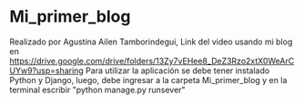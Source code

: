 # Mi_primer_blog

Realizado por Agustina Ailen Tamborindegui,
Link del video usando mi blog en https://drive.google.com/drive/folders/13Zy7vEHee8_DeZ3Rzo2xtX0WeArCUYw9?usp=sharing
Para utilizar la aplicación se debe tener instalado Python y Django, luego, debe ingresar a la carpeta Mi_primer_blog y en la terminal escribir "python manage.py runsever"
